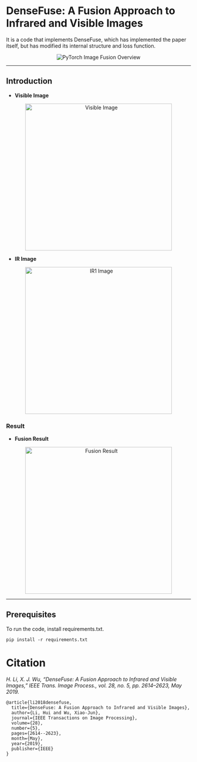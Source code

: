 # DenseFuse: A Fusion Approach to Infrared and Visible Images

It is a code that implements DenseFuse, which has implemented the paper itself, but has modified its internal structure and loss function.

<p align="center">
  <img src="https://github.com/user-attachments/assets/4e7292f2-00b3-4922-a8b5-795cc3ce5945" alt="PyTorch Image Fusion Overview">
</p>

---

##  Introduction

- **Visible Image**
<p align="center">
  <img src="https://github.com/user-attachments/assets/1575bcc2-d234-46fa-b0d1-d2438287ad75" alt="Visible Image" width="400">
</p>

- **IR Image**
<p align="center">
  <img src="https://github.com/user-attachments/assets/81f61c5e-3513-469a-8e6b-a35bc4feaf41" alt="IR1 Image" width="400">
</p>

### Result

- **Fusion Result**
<p align="center">
  <img src="https://github.com/user-attachments/assets/030ce267-c0f1-4926-81b2-849dc606afdf" alt="Fusion Result" width="400">
</p>

---

## Prerequisites
To run the code, install requirements.txt.

```Shell
pip install -r requirements.txt
```





# Citation

 *H. Li, X. J. Wu, “DenseFuse: A Fusion Approach to Infrared and Visible Images,” IEEE Trans. Image Process., vol. 28, no. 5, pp. 2614–2623, May 2019.*

```
@article{li2018densefuse,
  title={DenseFuse: A Fusion Approach to Infrared and Visible Images},
  author={Li, Hui and Wu, Xiao-Jun},
  journal={IEEE Transactions on Image Processing},
  volume={28},
  number={5},
  pages={2614--2623},
  month={May},
  year={2019},
  publisher={IEEE}
}
```
